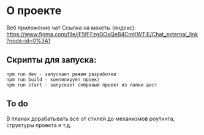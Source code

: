 # О проекте
Веб приложение чат
Ссылка на макеты (яндекс): 
https://www.figma.com/file/jF5fFFzgGOxQeB4CmKWTiE/Chat_external_link?node-id=0%3A1

## Скрипты для запуска:

    npm run dev - запускает режим разработки
    npm run build - компилирует проект
    npm run start - запускает собраный проект из папки дист


## To do
В планах дорабатывать все от стилей до механизмов роутинга, структуры проекта и т.д.